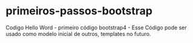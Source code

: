 # primeiros-passos-bootstrap
 Codigo Hello Word - primeiro código bootstrap4 - Esse Código pode ser usado como modelo inicial de outros, templates no futuro.
